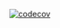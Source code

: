 [![codecov](https://codecov.io/gh/seregamazur/Bulls-and-Cows/branch/master/graph/badge.svg)](https://codecov.io/gh/seregamazur/Bulls-and-Cows)
